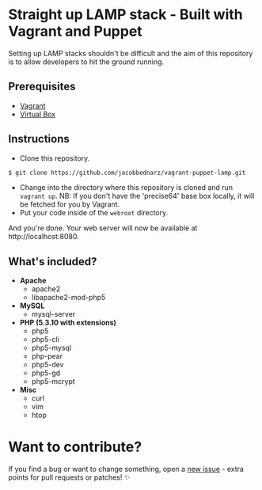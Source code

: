 # Straight up LAMP stack - Built with Vagrant and Puppet

Setting up LAMP stacks shouldn't be difficult and the aim of this repository is
to allow developers to hit the ground running.

## Prerequisites

- [Vagrant](http://www.vagrantup.com/)
- [Virtual Box](https://www.virtualbox.org/)

## Instructions

- Clone this repository.
```sh
$ git clone https://github.com/jacobbednarz/vagrant-puppet-lamp.git
```
- Change into the directory where this repository is cloned and run `vagrant up`. NB: If you don't have the 'precise64' base box locally, it will be fetched for you by Vagrant.
- Put your code inside of the `webroot` directory.

And you're done. Your web server will now be available at http://localhost:8080.

## What's included?

- **Apache**
  - apache2
  - libapache2-mod-php5
- **MySQL**
  - mysql-server
- **PHP (5.3.10 with extensions)**
  - php5
  - php5-cli
  - php5-mysql
  - php-pear
  - php5-dev
  - php5-gd
  - php5-mcrypt
- **Misc**
  - curl
  - vim
  - htop

# Want to contribute?

If you find a bug or want to change something, open a [new issue](https://github.com/jacobbednarz/vagrant-puppet-lamp/issues/new) - extra points for pull requests or patches! :sparkles:
